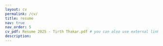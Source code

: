 ```yaml
---
layout: cv
permalink: /cv/
title: resume
nav: true
nav_order: 5
cv_pdf: Resume 2025 - Tirth Thakar.pdf # you can also use external links here
description:
---
```

